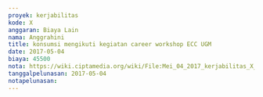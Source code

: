 ```yaml
---
proyek: kerjabilitas
kode: X
anggaran: Biaya Lain
nama: Anggrahini
title: konsumsi mengikuti kegiatan career workshop ECC UGM
date: 2017-05-04
biaya: 45500
nota: https://wiki.ciptamedia.org/wiki/File:Mei_04_2017_kerjabilitas_X_konsumsi_inok.jpg
tanggalpelunasan: 2017-05-04
notapelunasan:
---
```

